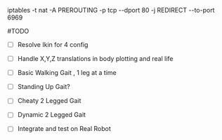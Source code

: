 iptables -t nat -A PREROUTING -p tcp --dport 80 -j REDIRECT --to-port 6969 

#TODO
- [ ] Resolve Ikin for 4 config 

- [ ] Handle X,Y,Z translations in body plotting and real life

- [ ] Basic Walking Gait , 1 leg at a time

- [ ] Standing Up Gait? 

- [ ] Cheaty 2 Legged Gait

- [ ] Dynamic 2 Legged Gait

- [ ] Integrate and test on Real Robot
